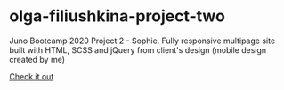 # olga-filiushkina-project-two
Juno Bootcamp 2020 Project 2 - Sophie. Fully responsive multipage site built with HTML, SCSS and jQuery from client's design (mobile design created by me)

[Check it out](https://olcatsy.github.io/sophie-psd-conversion/)
